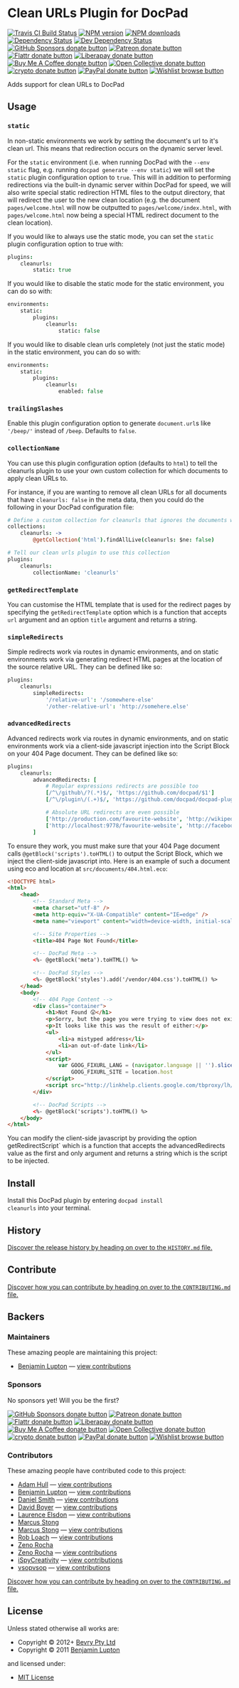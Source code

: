 <!-- TITLE/ -->

<h1>Clean URLs Plugin for DocPad</h1>

<!-- /TITLE -->

<!-- BADGES/ -->

<span class="badge-travisci"><a href="http://travis-ci.com/docpad/docpad-plugin-cleanurls" title="Check this project's build status on TravisCI"><img src="https://img.shields.io/travis/com/docpad/docpad-plugin-cleanurls/master.svg" alt="Travis CI Build Status" /></a></span>
<span class="badge-npmversion"><a href="https://npmjs.org/package/docpad-plugin-cleanurls" title="View this project on NPM"><img src="https://img.shields.io/npm/v/docpad-plugin-cleanurls.svg" alt="NPM version" /></a></span>
<span class="badge-npmdownloads"><a href="https://npmjs.org/package/docpad-plugin-cleanurls" title="View this project on NPM"><img src="https://img.shields.io/npm/dm/docpad-plugin-cleanurls.svg" alt="NPM downloads" /></a></span>
<span class="badge-daviddm"><a href="https://david-dm.org/docpad/docpad-plugin-cleanurls" title="View the status of this project's dependencies on DavidDM"><img src="https://img.shields.io/david/docpad/docpad-plugin-cleanurls.svg" alt="Dependency Status" /></a></span>
<span class="badge-daviddmdev"><a href="https://david-dm.org/docpad/docpad-plugin-cleanurls#info=devDependencies" title="View the status of this project's development dependencies on DavidDM"><img src="https://img.shields.io/david/dev/docpad/docpad-plugin-cleanurls.svg" alt="Dev Dependency Status" /></a></span>
<br class="badge-separator" />
<span class="badge-githubsponsors"><a href="https://github.com/sponsors/balupton" title="Donate to this project using GitHub Sponsors"><img src="https://img.shields.io/badge/github-donate-yellow.svg" alt="GitHub Sponsors donate button" /></a></span>
<span class="badge-patreon"><a href="https://patreon.com/bevry" title="Donate to this project using Patreon"><img src="https://img.shields.io/badge/patreon-donate-yellow.svg" alt="Patreon donate button" /></a></span>
<span class="badge-flattr"><a href="https://flattr.com/profile/balupton" title="Donate to this project using Flattr"><img src="https://img.shields.io/badge/flattr-donate-yellow.svg" alt="Flattr donate button" /></a></span>
<span class="badge-liberapay"><a href="https://liberapay.com/bevry" title="Donate to this project using Liberapay"><img src="https://img.shields.io/badge/liberapay-donate-yellow.svg" alt="Liberapay donate button" /></a></span>
<span class="badge-buymeacoffee"><a href="https://buymeacoffee.com/balupton" title="Donate to this project using Buy Me A Coffee"><img src="https://img.shields.io/badge/buy%20me%20a%20coffee-donate-yellow.svg" alt="Buy Me A Coffee donate button" /></a></span>
<span class="badge-opencollective"><a href="https://opencollective.com/bevry" title="Donate to this project using Open Collective"><img src="https://img.shields.io/badge/open%20collective-donate-yellow.svg" alt="Open Collective donate button" /></a></span>
<span class="badge-crypto"><a href="https://bevry.me/crypto" title="Donate to this project using Cryptocurrency"><img src="https://img.shields.io/badge/crypto-donate-yellow.svg" alt="crypto donate button" /></a></span>
<span class="badge-paypal"><a href="https://bevry.me/paypal" title="Donate to this project using Paypal"><img src="https://img.shields.io/badge/paypal-donate-yellow.svg" alt="PayPal donate button" /></a></span>
<span class="badge-wishlist"><a href="https://bevry.me/wishlist" title="Buy an item on our wishlist for us"><img src="https://img.shields.io/badge/wishlist-donate-yellow.svg" alt="Wishlist browse button" /></a></span>

<!-- /BADGES -->

<!-- DESCRIPTION/ -->

Adds support for clean URLs to DocPad

<!-- /DESCRIPTION -->

## Usage

### `static`

In non-static environments we work by setting the document's url to it's clean url. This means that redirection occurs on the dynamic server level.

For the `static` environment (i.e. when running DocPad with the `--env static` flag, e.g. running `docpad generate --env static`) we will set the `static` plugin configuration option to `true`. This will in addition to performing redirections via the built-in dynamic server within DocPad for speed, we will also write special static redirection HTML files to the output directory, that will redirect the user to the new clean location (e.g. the document `pages/welcome.html` will now be outputted to `pages/welcome/index.html`, with `pages/welcome.html` now being a special HTML redirect document to the clean location).

If you would like to always use the static mode, you can set the `static` plugin configuration option to true with:

```coffee
plugins:
	cleanurls:
		static: true
```

If you would like to disable the static mode for the static environment, you can do so with:

```coffee
environments:
	static:
		plugins:
			cleanurls:
				static: false
```

If you would like to disable clean urls completely (not just the static mode) in the static environment, you can do so with:

```coffee
environments:
	static:
		plugins:
			cleanurls:
				enabled: false
```

### `trailingSlashes`

Enable this plugin configuration option to generate `document.url`s like `'/beep/'` instead of `/beep`. Defaults to `false`.

### `collectionName`

You can use this plugin configuration option (defaults to `html`) to tell the cleanurls plugin to use your own custom collection for which documents to apply clean URLs to.

For instance, if you are wanting to remove all clean URLs for all documents that have `cleanurls: false` in the meta data, then you could do the following in your DocPad configuration file:

```coffee
# Define a custom collection for cleanurls that ignores the documents we don't want
collections:
	cleanurls: ->
		@getCollection('html').findAllLive(cleanurls: $ne: false)

# Tell our clean urls plugin to use this collection
plugins:
	cleanurls:
		collectionName: 'cleanurls'
```

### `getRedirectTemplate`

You can customise the HTML template that is used for the redirect pages by specifying the `getRedirectTemplate` option which is a function that accepts `url` argument and an option `title` argument and returns a string.

### `simpleRedirects`

Simple redirects work via routes in dynamic environments, and on static environments work via generating redirect HTML pages at the location of the source relative URL. They can be defined like so:

```coffee
plugins:
	cleanurls:
		simpleRedirects:
			'/relative-url': '/somewhere-else'
			'/other-relative-url': 'http://somehere.else'
```

### `advancedRedirects`

Advanced redirects work via routes in dynamic environments, and on static environments work via a client-side javascript injection into the Script Block on your 404 Page document. They can be defined like so:

```coffee
plugins:
	cleanurls:
		advancedRedirects: [
			# Regular expressions redirects are possible too
			[/^\/github\/?(.*)$/, 'https://github.com/docpad/$1']
			[/^\/plugin\/(.+)$/, 'https://github.com/docpad/docpad-plugin-$1']

			# Absolute URL redirects are even possible
			['http://production.com/favourite-website', 'http://wikipedia.org']
			['http://localhost:9778/favourite-website', 'http://facebook.com']
		]
```

To ensure they work, you must make sure that your 404 Page document calls `@getBlock('scripts').toHTML()` to output the Script Block, which we inject the client-side javascript into. Here is an example of such a document using eco and location at `src/documents/404.html.eco`:

```html
<!DOCTYPE html>
<html>
    <head>
        <!-- Standard Meta -->
        <meta charset="utf-8" />
        <meta http-equiv="X-UA-Compatible" content="IE=edge" />
        <meta name="viewport" content="width=device-width, initial-scale=1" />

        <!-- Site Properties -->
        <title>404 Page Not Found</title>

        <!-- DocPad Meta -->
        <%- @getBlock('meta').toHTML() %>

        <!-- DocPad Styles -->
        <%- @getBlock('styles').add('/vendor/404.css').toHTML() %>
    </head>
    <body>
        <!-- 404 Page Content -->
        <div class="container">
            <h1>Not Found 😲</h1>
            <p>Sorry, but the page you were trying to view does not exist.</p>
            <p>It looks like this was the result of either:</p>
            <ul>
                <li>a mistyped address</li>
                <li>an out-of-date link</li>
            </ul>
            <script>
                var GOOG_FIXURL_LANG = (navigator.language || '').slice(0, 2),
                    GOOG_FIXURL_SITE = location.host
            </script>
            <script src="http://linkhelp.clients.google.com/tbproxy/lh/wm/fixurl.js"></script>
        </div>

        <!-- DocPad Scripts -->
        <%- @getBlock('scripts').toHTML() %>
    </body>
</html>
```

You can modify the client-side javascript by providing the option getRedirectScript` which is a function that accepts the advancedRedirects value as the first and only argument and returns a string which is the script to be injected.

<!-- INSTALL/ -->

<h2>Install</h2>

Install this DocPad plugin by entering <code>docpad install cleanurls</code> into your terminal.

<!-- /INSTALL -->

<!-- HISTORY/ -->

<h2>History</h2>

<a href="https://github.com/docpad/docpad-plugin-cleanurls/blob/master/HISTORY.md#files">Discover the release history by heading on over to the <code>HISTORY.md</code> file.</a>

<!-- /HISTORY -->

<!-- CONTRIBUTE/ -->

<h2>Contribute</h2>

<a href="https://github.com/docpad/docpad-plugin-cleanurls/blob/master/CONTRIBUTING.md#files">Discover how you can contribute by heading on over to the <code>CONTRIBUTING.md</code> file.</a>

<!-- /CONTRIBUTE -->

<!-- BACKERS/ -->

<h2>Backers</h2>

<h3>Maintainers</h3>

These amazing people are maintaining this project:

<ul><li><a href="https://balupton.com">Benjamin Lupton</a> — <a href="https://github.com/docpad/docpad-plugin-cleanurls/commits?author=balupton" title="View the GitHub contributions of Benjamin Lupton on repository docpad/docpad-plugin-cleanurls">view contributions</a></li></ul>

<h3>Sponsors</h3>

No sponsors yet! Will you be the first?

<span class="badge-githubsponsors"><a href="https://github.com/sponsors/balupton" title="Donate to this project using GitHub Sponsors"><img src="https://img.shields.io/badge/github-donate-yellow.svg" alt="GitHub Sponsors donate button" /></a></span>
<span class="badge-patreon"><a href="https://patreon.com/bevry" title="Donate to this project using Patreon"><img src="https://img.shields.io/badge/patreon-donate-yellow.svg" alt="Patreon donate button" /></a></span>
<span class="badge-flattr"><a href="https://flattr.com/profile/balupton" title="Donate to this project using Flattr"><img src="https://img.shields.io/badge/flattr-donate-yellow.svg" alt="Flattr donate button" /></a></span>
<span class="badge-liberapay"><a href="https://liberapay.com/bevry" title="Donate to this project using Liberapay"><img src="https://img.shields.io/badge/liberapay-donate-yellow.svg" alt="Liberapay donate button" /></a></span>
<span class="badge-buymeacoffee"><a href="https://buymeacoffee.com/balupton" title="Donate to this project using Buy Me A Coffee"><img src="https://img.shields.io/badge/buy%20me%20a%20coffee-donate-yellow.svg" alt="Buy Me A Coffee donate button" /></a></span>
<span class="badge-opencollective"><a href="https://opencollective.com/bevry" title="Donate to this project using Open Collective"><img src="https://img.shields.io/badge/open%20collective-donate-yellow.svg" alt="Open Collective donate button" /></a></span>
<span class="badge-crypto"><a href="https://bevry.me/crypto" title="Donate to this project using Cryptocurrency"><img src="https://img.shields.io/badge/crypto-donate-yellow.svg" alt="crypto donate button" /></a></span>
<span class="badge-paypal"><a href="https://bevry.me/paypal" title="Donate to this project using Paypal"><img src="https://img.shields.io/badge/paypal-donate-yellow.svg" alt="PayPal donate button" /></a></span>
<span class="badge-wishlist"><a href="https://bevry.me/wishlist" title="Buy an item on our wishlist for us"><img src="https://img.shields.io/badge/wishlist-donate-yellow.svg" alt="Wishlist browse button" /></a></span>

<h3>Contributors</h3>

These amazing people have contributed code to this project:

<ul><li><a href="https://github.com/hurrymaplelad">Adam Hull</a> — <a href="https://github.com/docpad/docpad-plugin-cleanurls/commits?author=hurrymaplelad" title="View the GitHub contributions of Adam Hull on repository docpad/docpad-plugin-cleanurls">view contributions</a></li>
<li><a href="https://balupton.com">Benjamin Lupton</a> — <a href="https://github.com/docpad/docpad-plugin-cleanurls/commits?author=balupton" title="View the GitHub contributions of Benjamin Lupton on repository docpad/docpad-plugin-cleanurls">view contributions</a></li>
<li><a href="https://github.com/StormPooper">Daniel Smith</a> — <a href="https://github.com/docpad/docpad-plugin-cleanurls/commits?author=StormPooper" title="View the GitHub contributions of Daniel Smith on repository docpad/docpad-plugin-cleanurls">view contributions</a></li>
<li><a href="https://github.com/misterdai">David Boyer</a> — <a href="https://github.com/docpad/docpad-plugin-cleanurls/commits?author=misterdai" title="View the GitHub contributions of David Boyer on repository docpad/docpad-plugin-cleanurls">view contributions</a></li>
<li><a href="https://github.com/StudioLE">Laurence Elsdon</a> — <a href="https://github.com/docpad/docpad-plugin-cleanurls/commits?author=StudioLE" title="View the GitHub contributions of Laurence Elsdon on repository docpad/docpad-plugin-cleanurls">view contributions</a></li>
<li><a href="http://circleci.com">Marcus Stong</a></li>
<li><a href="https://github.com/stongo">Marcus Stong</a> — <a href="https://github.com/docpad/docpad-plugin-cleanurls/commits?author=stongo" title="View the GitHub contributions of Marcus Stong on repository docpad/docpad-plugin-cleanurls">view contributions</a></li>
<li><a href="https://github.com/RobLoach">Rob Loach</a> — <a href="https://github.com/docpad/docpad-plugin-cleanurls/commits?author=RobLoach" title="View the GitHub contributions of Rob Loach on repository docpad/docpad-plugin-cleanurls">view contributions</a></li>
<li><a href="http://zenorocha.com">Zeno Rocha</a></li>
<li><a href="https://github.com/zenorocha">Zeno Rocha</a> — <a href="https://github.com/docpad/docpad-plugin-cleanurls/commits?author=zenorocha" title="View the GitHub contributions of Zeno Rocha on repository docpad/docpad-plugin-cleanurls">view contributions</a></li>
<li><a href="https://github.com/iSpyCreativity">iSpyCreativity</a> — <a href="https://github.com/docpad/docpad-plugin-cleanurls/commits?author=iSpyCreativity" title="View the GitHub contributions of iSpyCreativity on repository docpad/docpad-plugin-cleanurls">view contributions</a></li>
<li><a href="https://github.com/vsopvsop">vsopvsop</a> — <a href="https://github.com/docpad/docpad-plugin-cleanurls/commits?author=vsopvsop" title="View the GitHub contributions of vsopvsop on repository docpad/docpad-plugin-cleanurls">view contributions</a></li></ul>

<a href="https://github.com/docpad/docpad-plugin-cleanurls/blob/master/CONTRIBUTING.md#files">Discover how you can contribute by heading on over to the <code>CONTRIBUTING.md</code> file.</a>

<!-- /BACKERS -->

<!-- LICENSE/ -->

<h2>License</h2>

Unless stated otherwise all works are:

<ul><li>Copyright &copy; 2012+ <a href="http://bevry.me">Bevry Pty Ltd</a></li>
<li>Copyright &copy; 2011 <a href="https://balupton.com">Benjamin Lupton</a></li></ul>

and licensed under:

<ul><li><a href="http://spdx.org/licenses/MIT.html">MIT License</a></li></ul>

<!-- /LICENSE -->
